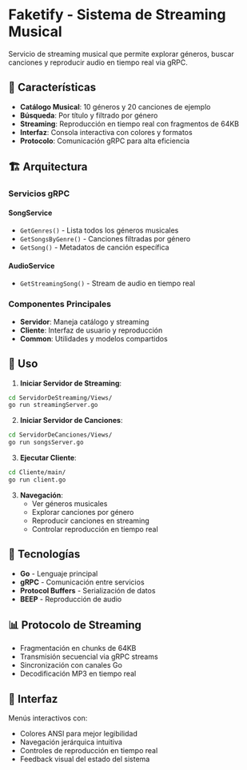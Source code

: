 # Faketify - Sistema de Streaming Musical

Servicio de streaming musical que permite explorar géneros, buscar canciones y reproducir audio en tiempo real via gRPC.

## 🎵 Características

- **Catálogo Musical**: 10 géneros y 20 canciones de ejemplo
- **Búsqueda**: Por título y filtrado por género  
- **Streaming**: Reproducción en tiempo real con fragmentos de 64KB
- **Interfaz**: Consola interactiva con colores y formatos
- **Protocolo**: Comunicación gRPC para alta eficiencia

## 🏗️ Arquitectura

### Servicios gRPC

#### SongService
- `GetGenres()` - Lista todos los géneros musicales
- `GetSongsByGenre()` - Canciones filtradas por género
- `GetSong()` - Metadatos de canción específica

#### AudioService  
- `GetStreamingSong()` - Stream de audio en tiempo real

### Componentes Principales

- **Servidor**: Maneja catálogo y streaming
- **Cliente**: Interfaz de usuario y reproducción
- **Common**: Utilidades y modelos compartidos

## 🚀 Uso

1. **Iniciar Servidor de Streaming**:
```bash
cd ServidorDeStreaming/Views/
go run streamingServer.go
```

2. **Iniciar Servidor de Canciones**:
```bash
cd ServidorDeCanciones/Views/
go run songsServer.go
```

3. **Ejecutar Cliente**:
```bash
cd Cliente/main/
go run client.go
```

3. **Navegación**:
   - Ver géneros musicales
   - Explorar canciones por género
   - Reproducir canciones en streaming
   - Controlar reproducción en tiempo real

## 🔧 Tecnologías

- **Go** - Lenguaje principal
- **gRPC** - Comunicación entre servicios
- **Protocol Buffers** - Serialización de datos
- **BEEP** - Reproducción de audio

## 📊 Protocolo de Streaming

- Fragmentación en chunks de 64KB
- Transmisión secuencial via gRPC streams
- Sincronización con canales Go
- Decodificación MP3 en tiempo real

## 🎨 Interfaz

Menús interactivos con:
- Colores ANSI para mejor legibilidad
- Navegación jerárquica intuitiva
- Controles de reproducción en tiempo real
- Feedback visual del estado del sistema